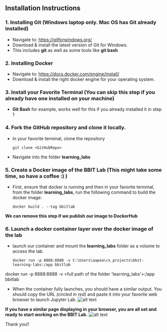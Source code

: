 ## Installation Instructions

### 1. Installing **Git** (Windows laptop only. Mac OS has Git already installed)
- Navigate to: https://gitforwindows.org/
- Download & install the latest version of Git for Windows.
- This includes **git** as well as some tools like **git bash**

### 2. Installing **Docker**
- Navigate to: https://docs.docker.com/engine/install/
- Download & install the right docker engine for your operating system.

### 3. Install your Favorite Terminal (You can skip this step if you already have one installed on your machine)
- **Git Bash** for example, works well for this if you already installed it in step 1

### 4. Fork the GitHub repository and clone it locally.
- In your favorite terminal, clone the repository
    ```
    git clone <GitHubRepo>
    ```
- Navigate into the folder **learning_labs**

### 5. Create a **Docker image** of the BBIT Lab (This might take some time, so have a coffee :) )
- First, ensure that docker is running and then in your favorite terminal, from the folder **learning_labs**, run the following command to build the docker image:
    ```
    docker build . --tag bbitlab
    ``` 
**We can remove this step if we publish our image to DockerHub**

### 6. Launch a docker container layer over the docker image of the lab
- launch our container and mount the **learning_labs** folder as a volume to access the lab.
    ```
    docker run -p 8888:8888 -v C:\Users\aapea\cs_projects\bbit-learning-labs:/app bbitlab
    ```

docker run -p 8888:8888 -v <full path of the folder 'learning_labs'>:/app bbitlab
- When the container fully launches, you should have a similar output.
    You should copy the URL *(circled in red)* and paste it into your favorite web browser to launch Jupyter Lab.
![alt text](./data/bbit_lab.PNG)


**If you have a similar page displaying in your browser, you are all set and ready to start working on the BBIT Lab.**
![alt text](./data/bbit_lab_2.PNG)

Thank you!!
